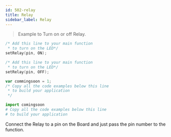 ```yaml
---
id: 502-relay
title: Relay
sidebar_label: Relay
---
```

> Example to Turn on or off Relay.

<!--DOCUSAURUS_CODE_TABS-->
<!--C-->
```c
/* Add this line to your main function 
 * to turn on the LED*/
setRelay(pin, ON);

/* Add this line to your main function 
 * to turn on the LED*/
setRelay(pin, OFF);
```
<!--JavaScript-->
```js
var commingsoon = 1;
/* Copy all the code examples below this line
 * to build your application  
 */
```
<!--Python-->
```py
import comingsoon
# Copy all the code examples below this line
# to build your application   
```
<!--END_DOCUSAURUS_CODE_TABS-->

Connect the Relay to a pin on the Board and just pass the pin number to 
the function.


